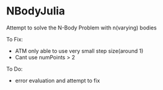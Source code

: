 # NBodyJulia
Attempt to solve the N-Body Problem with n(varying) bodies

To Fix:
- ATM only able to use very small step size(around 1)
- Cant use numPoints > 2


To Do:
- error evaluation and attempt to fix
